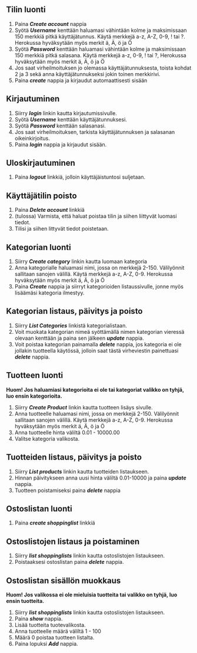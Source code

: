 ## Tilin luonti

1. Paina **_Create account_** nappia
2. Syötä **_Username_** kenttään haluamasi vähintään kolme ja maksimissaan 150 merkkiä pitkä käyttäjätunnus. 
Käytä merkkejä a-z, A-Z, 0-9, ! tai ?. Herokussa hyväksytään myös merkit ä, Ä, ö ja Ö  
3. Syötä **_Password_** kenttään haluamasi vähintään kolme ja maksimissaan 150 merkkiä pitkä salasana. 
Käytä merkkejä a-z, 0-9, ! tai ?, Herokussa hyväksytään myös merkit ä, Ä, ö ja Ö  
4. Jos saat virheilmoituksen jo olemassa käyttäjätunnuksesta, toista kohdat 2 ja 3 sekä anna käyttäjätunnukseksi jokin toinen merkkirivi.
5. Paina **_create_** nappia ja kirjaudut automaattisesti sisään

## Kirjautuminen

1. Siirry **_login_** linkin kautta kirjautumissivulle.
2. Syötä **_Username_** kenttään käyttäjätunnuksesi.
3. Syötä **_Password_** kenttään salasanasi.
4. Jos saat virheilmoituksen, tarkista käyttäjätunnuksen ja salasanan oikeinkirjoitus.
5. Paina **_login_** nappia ja kirjaudut sisään.

## Uloskirjautuminen

1. Paina **_logout_** linkkiä, jolloin käyttäjäistuntosi suljetaan.

## Käyttäjätilin poisto

1. Paina **_Delete account_** linkkiä
2. (tulossa) Varmista, että haluat poistaa tilin ja siihen liittyvät luomasi tiedot.
3. Tilisi ja siihen littyvät tiedot poistetaan.

## Kategorian luonti

1. Siirry **_Create category_** linkin kautta luomaan kategoria
2. Anna kategorialle haluamasi nimi, jossa on merkkejä 2-150. Välilyönnit sallitaan sanojen välillä.
Käytä merkkejä a-z, A-Z, 0-9. Herokussa hyväksytään myös merkit ä, Ä, ö ja Ö  
3. Paina **_Create_** nappia ja siirryt kategorioiden listaussivulle, jonne myös lisäämäsi kategoria ilmestyy.

## Kategorian listaus, päivitys ja poisto

1. Siirry **_List Categories_** linkistä kategorialistaan.
2. Voit muokata kategorian nimeä syöttämällä nimen kategorian vieressä olevaan kenttään ja paina sen jälkeen **_update_** nappia.
3. Voit poistaa kategorian painamalla **_delete_** nappia, jos kategoria ei ole jollakin tuotteella käytössä, 
jolloin saat tästä virheviestin painettuasi **_delete_** nappia. 

## Tuotteen luonti

**Huom! Jos haluamiasi kategorioita ei ole tai kategoriat valikko on tyhjä, luo ensin kategorioita.**

1. Siirry **_Create Product_** linkin kautta tuotteen lisäys sivulle.
2. Anna tuotteelle haluamasi nimi, jossa on merkkejä 2-150. Välilyönnit sallitaan sanojen välillä.
Käytä merkkejä a-z, A-Z, 0-9. Herokussa hyväksytään myös merkit ä, Ä, ö ja Ö 
3. Anna tuotteelle hinta väliltä 0.01 - 10000.00
4. Valitse kategoria valikosta. 

## Tuotteiden listaus, päivitys ja poisto

1. Siirry **_List products_** linkin kautta tuotteiden listaukseen.
2. Hinnan päivitykseen anna uusi hinta väliltä 0.01-10000 ja paina **_update_** nappia.
3. Tuotteen poistamiseksi paina **_delete_** nappia

## Ostoslistan luonti

1. Paina **_create shoppinglist_** linkkiä

## Ostoslistojen listaus ja poistaminen

1. Siirry **_list shoppinglists_** linkin kautta ostoslistojen listaukseen. 
2. Poistaaksesi ostoslistan paina **_delete_** nappia.

## Ostoslistan sisällön muokkaus

**Huom! Jos valikossa ei ole mieluisia tuotteita tai valikko on tyhjä, luo ensin tuotteita.**

1. Siirry **_list shoppinglists_** linkin kautta ostoslistojen listaukseen. 
2. Paina **_show_** nappia.
3. Lisää tuotteita tuotevalikosta.
4. Anna tuotteelle määrä väliltä 1 - 100
5. Määrä 0 poistaa tuotteen listalta.
6. Paina lopuksi **_Add_** nappia.
